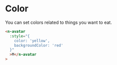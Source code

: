 # Color

You can set colors related to things you want to eat.

```html
<n-avatar
  :style="{
    color: 'yellow',
    backgroundColor: 'red'
  }"
  >M</n-avatar
>
```
